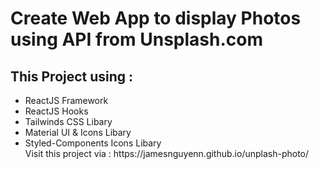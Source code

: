 <h1>Create Web App to display Photos using API from Unsplash.com</h1>

<h2>This Project using :</h2>
<ul>
    <li>ReactJS Framework</li>
    <li>ReactJS Hooks</li>
    <li>Tailwinds CSS Libary</li>
    <li>Material UI & Icons Libary</li>
    <li>Styled-Components Icons Libary</li>

<div> Visit this project via : https://jamesnguyenn.github.io/unplash-photo/ </div>
